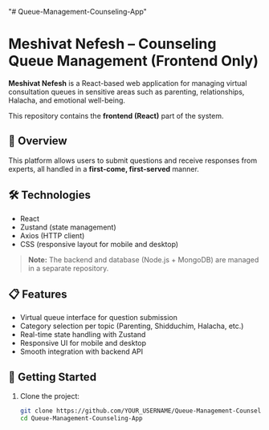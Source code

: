 "# Queue-Management-Counseling-App" 
# Meshivat Nefesh – Counseling Queue Management (Frontend Only)

**Meshivat Nefesh** is a React-based web application for managing virtual consultation queues in sensitive areas such as parenting, relationships, Halacha, and emotional well-being.

This repository contains the **frontend (React)** part of the system.

## 🌟 Overview

This platform allows users to submit questions and receive responses from experts, all handled in a **first-come, first-served** manner.

## 🛠️ Technologies

- React
- Zustand (state management)
- Axios (HTTP client)
- CSS (responsive layout for mobile and desktop)

> **Note:** The backend and database (Node.js + MongoDB) are managed in a separate repository.

## 📋 Features

- Virtual queue interface for question submission
- Category selection per topic (Parenting, Shidduchim, Halacha, etc.)
- Real-time state handling with Zustand
- Responsive UI for mobile and desktop
- Smooth integration with backend API

## 🚀 Getting Started

1. Clone the project:
   ```bash
   git clone https://github.com/YOUR_USERNAME/Queue-Management-Counseling-App.git
   cd Queue-Management-Counseling-App
